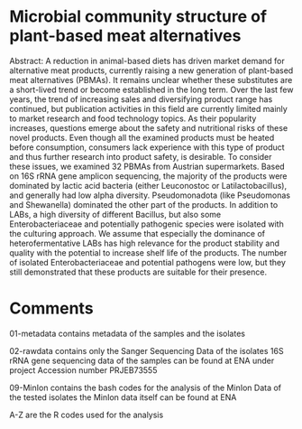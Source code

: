 # Microbial community structure of plant-based meat alternatives

Abstract:
A reduction in animal-based diets has driven market demand for alternative meat products, currently raising
a new generation of plant-based meat alternatives (PBMAs). It remains unclear whether these substitutes are
a short-lived trend or become established in the long term. Over the last few years, the trend of increasing
sales and diversifying product range has continued, but publication activities in this field are currently limited
mainly to market research and food technology topics. As their popularity increases, questions emerge about
the safety and nutritional risks of these novel products. Even though all the examined products must be
heated before consumption, consumers lack experience with this type of product and thus further research into
product safety, is desirable. To consider these issues, we examined 32 PBMAs from Austrian supermarkets.
Based on 16S rRNA gene amplicon sequencing, the majority of the products were dominated by lactic acid
bacteria (either Leuconostoc or Latilactobacillus), and generally had low alpha diversity. Pseudomonadota
(like Pseudomonas and Shewanella) dominated the other part of the products. In addition to LABs, a high
diversity of different Bacillus, but also some Enterobacteriaceae and potentially pathogenic species were
isolated with the culturing approach. We assume that especially the dominance of heterofermentative LABs
has high relevance for the product stability and quality with the potential to increase shelf life of the products.
The number of isolated Enterobacteriaceae and potential pathogens were low, but they still demonstrated
that these products are suitable for their presence.

# Comments 

01-metadata contains metadata of the samples and the isolates

02-rawdata contains only the Sanger Sequencing Data of the isolates 16S rRNA gene sequencing data of the samples can be found at ENA under project Accession number PRJEB73555

09-MinIon contains the bash codes for the analysis of the MinIon Data of the tested isolates the MinIon data itself can be found at ENA

A-Z are the R codes used for the analysis
